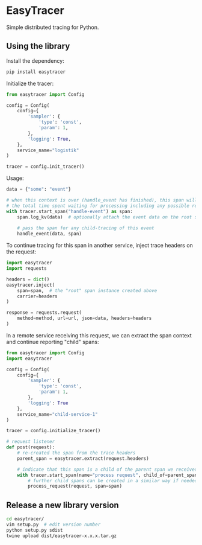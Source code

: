 # EasyTracer

Simple distributed tracing for Python.

## Using the library

Install the dependency:

```bash
pip install easytracer
```

Initialize the tracer:

```python
from easytracer import Config

config = Config(
    config={
        'sampler': {
            'type': 'const',
            'param': 1,
        },
        'logging': True,
    },
    service_name="logistik"
)

tracer = config.init_tracer()
```

Usage:

```python
data = {"some": "event"}

# when this context is over (handle_event has finished), this span will "close" and report 
# the total time spent waiting for processing including any possible remote service 
with tracer.start_span("handle-event") as span:
    span.log_kv(data)  # optionally attach the event data on the root span
    
    # pass the span for any child-tracing of this event
    handle_event(data, span)
```

To continue tracing for this span in another service, inject trace headers on the request:

```python
import easytracer
import requests

headers = dict()
easytracer.inject(
    span=span,  # the "root" span instance created above
    carrier=headers
)

response = requests.request(
    method=method, url=url, json=data, headers=headers
)
```

In a remote service receiving this request, we can extract the span context and continue reporting "child" spans:

```python
from easytracer import Config
import easytracer

config = Config(
    config={
        'sampler': {
            'type': 'const',
            'param': 1,
        },
        'logging': True
    },
    service_name="child-service-1"
)

tracer = config.initialize_tracer()

# request listener
def post(request):
    # re-created the span from the trace headers
    parent_span = easytracer.extract(request.headers)

    # indicate that this span is a child of the parent span we received
    with tracer.start_span(name="process request", child_of=parent_span) as span:
        # further child spans can be created in a similar way if needed
        process_request(request, span=span)
```

## Release a new library version

```bash
cd easytracer/
vim setup.py  # edit version number
python setup.py sdist
twine upload dist/easytracer-x.x.x.tar.gz
```
